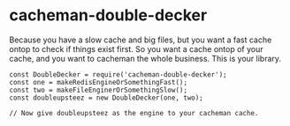# cacheman-double-decker

Because you have a slow cache and big files, but you want a fast cache ontop to check if things exist first. So you want a cache ontop of your cache, and you want to cacheman the whole business. This is your library.

```
const DoubleDecker = require('cacheman-double-decker');
const one = makeRedisEngineOrSomethingFast();
const two = makeFileEnginerOrSomethingSlow();
const doubleupsteez = new DoubleDecker(one, two);

// Now give doubleupsteez as the engine to your cacheman cache.
```

